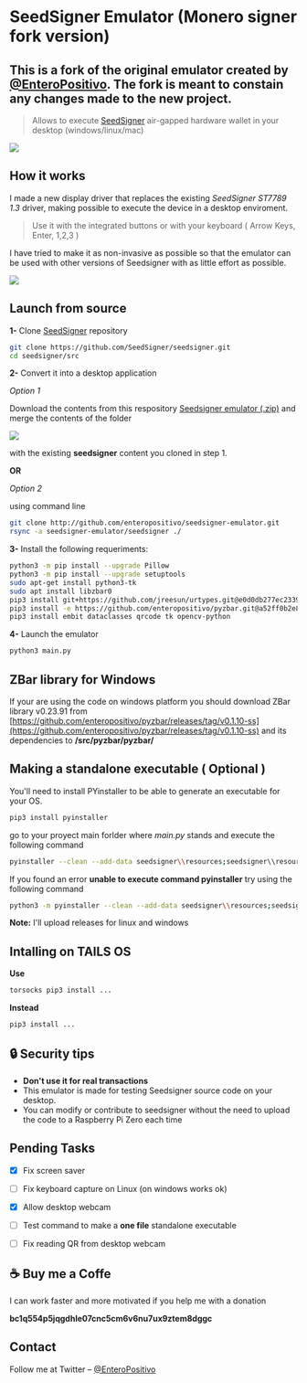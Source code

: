 # SeedSigner Emulator (Monero signer fork version)

## This is a fork of the original emulator created by [@EnteroPositivo](https://twitter.com/enteropositivo). The fork is meant to constain any changes made to the new project.


> Allows to execute [SeedSigner](https://github.com/SeedSigner) air-gapped hardware wallet in your desktop (windows/linux/mac)

![](img/ubuntu.png)


## How it works
I made a new display driver that replaces the existing _SeedSigner ST7789 1.3_ driver, making possible to execute the device in a desktop enviroment.

>Use it with the integrated buttons or with your keyboard ( Arrow Keys, Enter, 1,2,3 )

I have tried to make it as non-invasive as possible so that the emulator can be used with other versions of Seedsigner with as little effort as possible.

![](img/demo.gif)



## Launch from source

**1-** Clone [SeedSigner](https://github.com/SeedSigner/seedsigner) repository

```sh
git clone https://github.com/SeedSigner/seedsigner.git
cd seedsigner/src
```

**2-** Convert it into a desktop application

_Option 1_

Download the contents from this respository [Seedsigner emulator (.zip)](https://github.com/enteropositivo/seedsigner-emulator/archive/refs/heads/master.zip) and merge the contents of the folder

![](img/tree_content.png)

with the existing **seedsigner** content you cloned in step 1.


**OR**

_Option 2_

using command line

```sh
git clone http://github.com/enteropositivo/seedsigner-emulator.git
rsync -a seedsigner-emulator/seedsigner ./
```


**3-** Install the following requeriments:

```sh
python3 -m pip install --upgrade Pillow
python3 -m pip install --upgrade setuptools
sudo apt-get install python3-tk
sudo apt install libzbar0
pip3 install git+https://github.com/jreesun/urtypes.git@e0d0db277ec2339650343eaf7b220fffb9233241
pip3 install -e https://github.com/enteropositivo/pyzbar.git@a52ff0b2e8ff714ba53bbf6461c89d672a304411#egg=pyzbar
pip3 install embit dataclasses qrcode tk opencv-python
```

**4-** Launch the emulator
```sh
python3 main.py
```

## ZBar library for Windows

If your are using the code on windows platform you should download ZBar library v0.23.91 from [https://github.com/enteropositivo/pyzbar/releases/tag/v0.1.10-ss](https://github.com/enteropositivo/pyzbar/releases/tag/v0.1.10-ss) and its dependencies to  **/src/pyzbar/pyzbar/**



## Making a standalone executable ( Optional )

You'll need to install PYinstaller to be able to generate an executable for your OS.

```sh
pip3 install pyinstaller
```
go to your proyect main forlder where _main.py_ stands and execute the following command

```sh
pyinstaller --clean --add-data seedsigner\\resources;seedsigner\\resources main.py
```
If you found an error **unable to execute command pyinstaller** try using the following command

```sh
python3 -m pyinstaller --clean --add-data seedsigner\\resources;seedsigner\\resources main.py
```

**Note:** I'll upload releases for linux and windows


## Intalling on TAILS OS

**Use**
```sh
torsocks pip3 install ...
```
**Instead**
```sh
pip3 install ...
```


## :lock: Security tips
- **Don't use it for real transactions**
- This emulator is made for testing Seedsigner source code on your desktop.   
- You can modify or contribute to seedsigner without the need to upload the code to a  Raspberry Pi Zero each time



## Pending Tasks

- [x] Fix screen saver
- [ ] Fix keyboard capture on Linux (on windows works ok)
- [x] Allow desktop webcam
- [ ] Test command to make a **one file** standalone executable
- [ ] Fix reading QR from desktop webcam



## :coffee: Buy me a Coffe

I can work faster and more motivated if you help me with a donation

**bc1q554p5jqgdhle07cnc5cm6v6nu7ux9ztem8dggc**


## Contact

Follow me at Twitter – [@EnteroPositivo](https://twitter.com/enteropositivo)  
